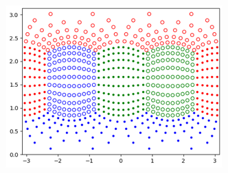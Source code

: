 ![result image](https://github.com/a120471/Equi-Angular-Cubemap-Sample-Visualization/blob/main/pic.png)
